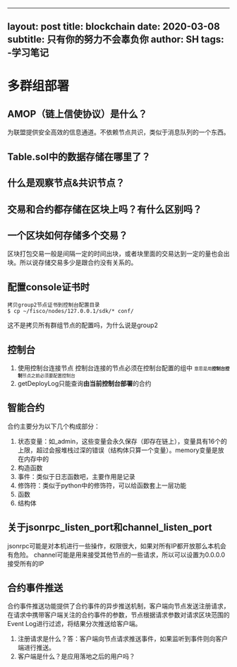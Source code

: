 <!--
 * @Description: 
 * @Autor: ShenHao
 * @Date: 2020-06-20 15:30:33
 * @LastEditors: ShenHao
 * @LastEditTime: 2020-06-20 19:37:41
--> 
---
layout: post
title: blockchain
date: 2020-03-08
subtitle: 只有你的努力不会辜负你
author: SH
tags:
        -学习笔记
---
# 多群组部署

## AMOP（链上信使协议）是什么？
为联盟提供安全高效的信息通道。不依赖节点共识，类似于消息队列的一个东西。

## Table.sol中的数据存储在哪里了？

## 什么是观察节点&共识节点？

## 交易和合约都存储在区块上吗？有什么区别吗？

## 一个区块如何存储多个交易？
区块打包交易一般是间隔一定的时间出块，或者块里面的交易达到一定的量也会出块。所以说存储交易多少是跟合约没有关系的。

## 配置console证书时 
    拷贝group2节点证书到控制台配置目录
    $ cp ~/fisco/nodes/127.0.0.1/sdk/* conf/
这不是拷贝所有群组节点的配置吗，为什么说是group2

## 控制台
1. 使用控制台连接节点
控制台连接的节点必须在控制台配置的组中
<font size=1>意思是用**控制台控制**节点之前必须要配置控制台</font>
2. getDeployLog只能查询**由当前控制台部署**的合约

## 智能合约
合约主要分为以下几个构成部分：
1. 状态变量：如_admin，这些变量会永久保存（即存在链上），变量具有16个的上限，超过会报堆栈过深的错误（结构体只算一个变量）。memory变量是放在内存中的
2. 构造函数
3. 事件：类似于日志函数吧，主要作用是记录
4. 修饰符：类似于python中的修饰符，可以给函数套上一层功能
5. 函数
6. 结构体

## 关于jsonrpc_listen_port和channel_listen_port
jsonrpc可能是对本机进行一些操作，权限很大，如果对所有IP都开放那么本机会有危险。
channel可能是用来接受其他节点的一些请求，所以可以设置为0.0.0.0接受所有的IP

## 合约事件推送
合约事件推送功能提供了合约事件的异步推送机制，客户端向节点发送注册请求，在请求中携带客户端关注的合约事件的参数，节点根据请求参数对请求区块范围的Event Log进行过滤，将结果分次推送给客户端。
1. 注册请求是什么？答：客户端向节点请求推送事件，如果监听到事件则向客户端进行推送。
2. 客户端是什么？是应用落地之后的用户吗？